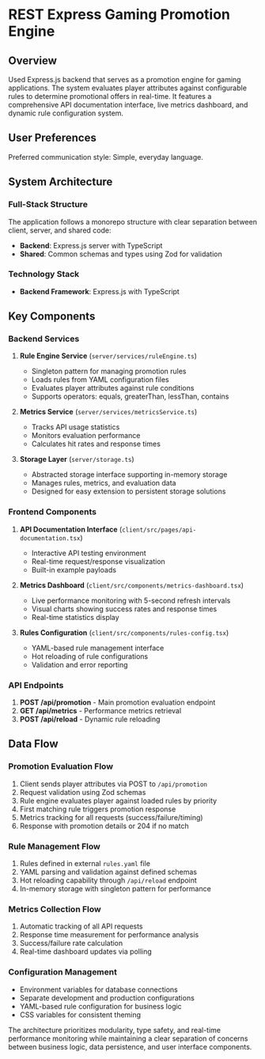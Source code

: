 # REST Express Gaming Promotion Engine

## Overview

Used Express.js backend that serves as a promotion engine for gaming applications. The system evaluates player attributes against configurable rules to determine promotional offers in real-time. It features a comprehensive API documentation interface, live metrics dashboard, and dynamic rule configuration system.

## User Preferences

Preferred communication style: Simple, everyday language.

## System Architecture

### Full-Stack Structure
The application follows a monorepo structure with clear separation between client, server, and shared code:
- **Backend**: Express.js server with TypeScript
- **Shared**: Common schemas and types using Zod for validation

### Technology Stack
- **Backend Framework**: Express.js with TypeScript

## Key Components

### Backend Services
1. **Rule Engine Service** (`server/services/ruleEngine.ts`)
   - Singleton pattern for managing promotion rules
   - Loads rules from YAML configuration files
   - Evaluates player attributes against rule conditions
   - Supports operators: equals, greaterThan, lessThan, contains

2. **Metrics Service** (`server/services/metricsService.ts`)
   - Tracks API usage statistics
   - Monitors evaluation performance
   - Calculates hit rates and response times

3. **Storage Layer** (`server/storage.ts`)
   - Abstracted storage interface supporting in-memory storage
   - Manages rules, metrics, and evaluation data
   - Designed for easy extension to persistent storage solutions

### Frontend Components
1. **API Documentation Interface** (`client/src/pages/api-documentation.tsx`)
   - Interactive API testing environment
   - Real-time request/response visualization
   - Built-in example payloads

2. **Metrics Dashboard** (`client/src/components/metrics-dashboard.tsx`)
   - Live performance monitoring with 5-second refresh intervals
   - Visual charts showing success rates and response times
   - Real-time statistics display

3. **Rules Configuration** (`client/src/components/rules-config.tsx`)
   - YAML-based rule management interface
   - Hot reloading of rule configurations
   - Validation and error reporting

### API Endpoints
1. **POST /api/promotion** - Main promotion evaluation endpoint
2. **GET /api/metrics** - Performance metrics retrieval
3. **POST /api/reload** - Dynamic rule reloading

## Data Flow

### Promotion Evaluation Flow
1. Client sends player attributes via POST to `/api/promotion`
2. Request validation using Zod schemas
3. Rule engine evaluates player against loaded rules by priority
4. First matching rule triggers promotion response
5. Metrics tracking for all requests (success/failure/timing)
6. Response with promotion details or 204 if no match

### Rule Management Flow
1. Rules defined in external `rules.yaml` file
2. YAML parsing and validation against defined schemas
3. Hot reloading capability through `/api/reload` endpoint
4. In-memory storage with singleton pattern for performance

### Metrics Collection Flow
1. Automatic tracking of all API requests
2. Response time measurement for performance analysis
3. Success/failure rate calculation
4. Real-time dashboard updates via polling

### Configuration Management
- Environment variables for database connections
- Separate development and production configurations
- YAML-based rule configuration for business logic
- CSS variables for consistent theming

The architecture prioritizes modularity, type safety, and real-time performance monitoring while maintaining a clear separation of concerns between business logic, data persistence, and user interface components.
